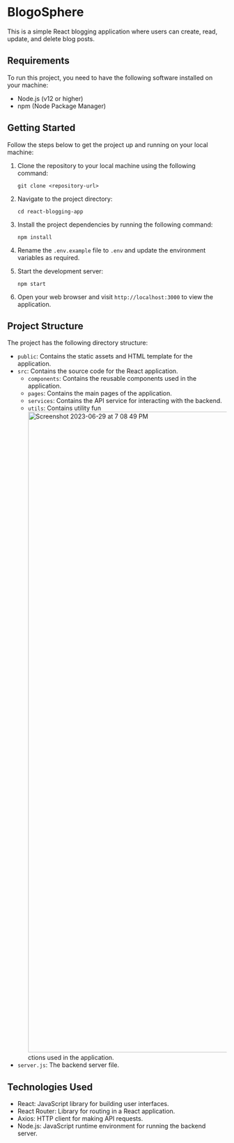 # BlogoSphere

This is a simple React blogging application where users can create, read, update, and delete blog posts.

## Requirements

To run this project, you need to have the following software installed on your machine:

- Node.js (v12 or higher)
- npm (Node Package Manager)

## Getting Started

Follow the steps below to get the project up and running on your local machine:

1. Clone the repository to your local machine using the following command:
   ```
   git clone <repository-url>
   ```

2. Navigate to the project directory:
   ```
   cd react-blogging-app
   ```

3. Install the project dependencies by running the following command:
   ```
   npm install
   ```

4. Rename the `.env.example` file to `.env` and update the environment variables as required.

5. Start the development server:
   ```
   npm start
   ```

6. Open your web browser and visit `http://localhost:3000` to view the application.

## Project Structure

The project has the following directory structure:

- `public`: Contains the static assets and HTML template for the application.
- `src`: Contains the source code for the React application.
  - `components`: Contains the reusable components used in the application.
  - `pages`: Contains the main pages of the application.
  - `services`: Contains the API service for interacting with the backend.
  - `utils`: Contains utility fun<img width="1470" alt="Screenshot 2023-06-29 at 7 08 49 PM" src="https://github.com/swatibbhadoriya/BlogoSphere/assets/73748705/e8f8ec10-feee-4e85-9863-3261a7de1234">
ctions used in the application.
- `server.js`: The backend server file.

## Technologies Used

- React: JavaScript library for building user interfaces.
- React Router: Library for routing in a React application.
- Axios: HTTP client for making API requests.
- Node.js: JavaScript runtime environment for running the backend server.

